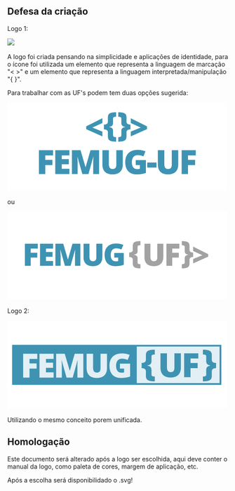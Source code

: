## Defesa da criação

Logo 1:

![](logo-femug1)

A logo foi criada pensando na simplicidade e aplicações de identidade, para o ícone foi utilizada um elemento que representa a linguagem de marcação "< >" e um elemento que representa a linguagem interpretada/manipulação "{ }".

Para trabalhar com as UF's podem tem duas opções sugerida:

![](logo-femug-uf-2.png)

ou

![](logo-femug-uf-1.png)

Logo 2:

![](logo-femug-uf-3.png)

Utilizando o mesmo conceito porem unificada.

## Homologação

Este documento será alterado após a logo ser escolhida, aqui deve conter o manual da logo, como paleta de cores, margem de aplicação, etc.

Após a escolha será disponibilidado o .svg!
